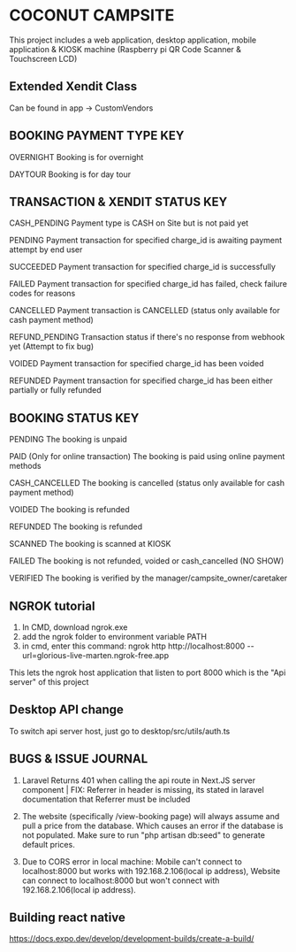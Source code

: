 # COCONUT CAMPSITE
This project includes a web application, desktop application, mobile application & KIOSK machine (Raspberry pi QR Code Scanner & Touchscreen LCD)

## Extended Xendit Class
Can be found in app -> CustomVendors

## BOOKING PAYMENT TYPE KEY
OVERNIGHT
Booking is for overnight

DAYTOUR
Booking is for day tour


## TRANSACTION & XENDIT STATUS KEY
CASH_PENDING
Payment type is CASH on Site but is not paid yet

PENDING
Payment transaction for specified charge_id is awaiting payment attempt by end user

SUCCEEDED
Payment transaction for specified charge_id is successfully

FAILED
Payment transaction for specified charge_id has failed, check failure codes for reasons

CANCELLED
Payment transaction is CANCELLED (status only available for cash payment method)

REFUND_PENDING
Transaction status if there's no response from webhook yet (Attempt to fix bug)

VOIDED
Payment transaction for specified charge_id has been voided

REFUNDED
Payment transaction for specified charge_id has been either partially or fully refunded


## BOOKING STATUS KEY
PENDING
The booking is unpaid

PAID (Only for online transaction)
The booking is paid using online payment methods

CASH_CANCELLED
The booking is cancelled (status only available for cash payment method)

VOIDED
The booking is refunded

REFUNDED
The booking is refunded

SCANNED
The booking is scanned at KIOSK

FAILED
The booking is not refunded, voided or cash_cancelled (NO SHOW)

VERIFIED
The booking is verified by the manager/campsite_owner/caretaker

## NGROK tutorial
1. In CMD, download ngrok.exe
2. add the ngrok folder to environment variable PATH
3. in cmd, enter this command: ngrok http http://localhost:8000 --url=glorious-live-marten.ngrok-free.app

This lets the ngrok host application that listen to port 8000 which is the "Api server" of this project

## Desktop API change
To switch api server host, just go to desktop/src/utils/auth.ts

## BUGS & ISSUE JOURNAL

1. Laravel Returns 401 when calling the api route in Next.JS server component | FIX: Referrer in header is missing, its stated in laravel documentation that Referrer must be included

2. The website (specifically /view-booking page) will always assume and pull a price from the database. Which causes an error if the database is not populated. Make sure to run "php artisan db:seed" to generate default prices.

3. Due to CORS error in local machine: Mobile can't connect to localhost:8000 but works with 192.168.2.106(local ip address), Website can connect to localhost:8000 but won't connect with 192.168.2.106(local ip address).


## Building react native
https://docs.expo.dev/develop/development-builds/create-a-build/

